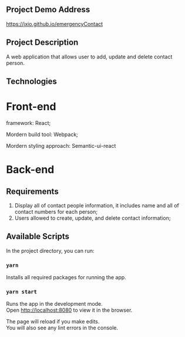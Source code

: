 ## Project Demo Address
 https://jxio.github.io/emergencyContact

## Project Description
A web application that allows user to add, update and delete contact person.

## Technologies

# Front-end
framework: React;

Mordern build tool: Webpack;

Mordern styling approach: Semantic-ui-react
# Back-end



## Requirements
1. Display all of contact people information, it includes name and all of contact numbers for each person;
2. Users allowed to create, update, and delete contact information;

## Available Scripts
In the project directory, you can run:

### `yarn`
Installs all required packages for running the app.

### `yarn start`
Runs the app in the development mode.\
Open [http://localhost:8080](http://localhost:8080) to view it in the browser.

The page will reload if you make edits.\
You will also see any lint errors in the console.
